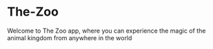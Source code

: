 # The-Zoo
Welcome to The Zoo app, where you can experience the magic of the animal kingdom from anywhere in the world

